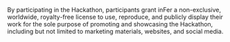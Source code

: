 By participating in the Hackathon, participants grant inFer a non-exclusive, worldwide, royalty-free license to use, reproduce, and publicly display their work for the sole purpose of promoting and showcasing the Hackathon, including but not limited to marketing materials, websites, and social media.
